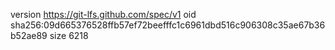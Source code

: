 version https://git-lfs.github.com/spec/v1
oid sha256:09d665376528ffb57ef72beefffc1c6961dbd516c906308c35ae67b36b52ae89
size 6218
